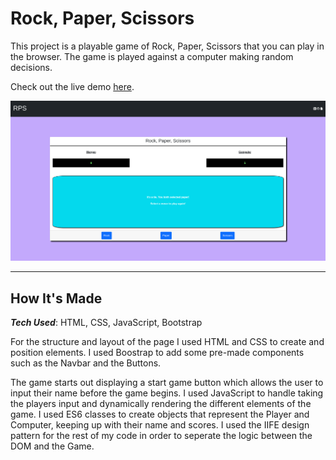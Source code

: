 # Rock, Paper, Scissors

This project is a playable game of Rock, Paper, Scissors that you can play in the browser. The game is played against a computer making random decisions.

Check out the live demo [here]().

<img src="./assets/demo-screenshot.png" alt="Screenshot of the live demo">

---

## How It's Made

**_Tech Used_**: HTML, CSS, JavaScript, Bootstrap

For the structure and layout of the page I used HTML and CSS to create and position elements. I used Boostrap to add some pre-made components such as the Navbar and the Buttons.

The game starts out displaying a start game button which allows the user to input their name before the game begins. I used JavaScript to handle taking the players input and dynamically rendering the different elements of the game. I used ES6 classes to create objects that represent the Player and Computer, keeping up with their name and scores. I used the IIFE design pattern for the rest of my code in order to seperate the logic between the DOM and the Game.

